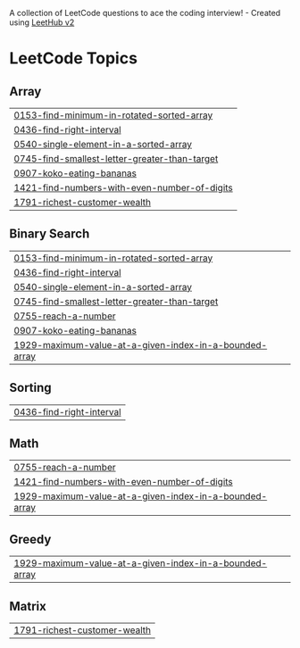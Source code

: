 A collection of LeetCode questions to ace the coding interview! - Created using [LeetHub v2](https://github.com/arunbhardwaj/LeetHub-2.0)
<!---LeetCode Topics Start-->
# LeetCode Topics
## Array
|  |
| ------- |
| [0153-find-minimum-in-rotated-sorted-array](https://github.com/MuhammadTahaAnsari293/Leetcode-Problems/tree/master/0153-find-minimum-in-rotated-sorted-array) |
| [0436-find-right-interval](https://github.com/MuhammadTahaAnsari293/Leetcode-Problems/tree/master/0436-find-right-interval) |
| [0540-single-element-in-a-sorted-array](https://github.com/MuhammadTahaAnsari293/Leetcode-Problems/tree/master/0540-single-element-in-a-sorted-array) |
| [0745-find-smallest-letter-greater-than-target](https://github.com/MuhammadTahaAnsari293/Leetcode-Problems/tree/master/0745-find-smallest-letter-greater-than-target) |
| [0907-koko-eating-bananas](https://github.com/MuhammadTahaAnsari293/Leetcode-Problems/tree/master/0907-koko-eating-bananas) |
| [1421-find-numbers-with-even-number-of-digits](https://github.com/MuhammadTahaAnsari293/Leetcode-Problems/tree/master/1421-find-numbers-with-even-number-of-digits) |
| [1791-richest-customer-wealth](https://github.com/MuhammadTahaAnsari293/Leetcode-Problems/tree/master/1791-richest-customer-wealth) |
## Binary Search
|  |
| ------- |
| [0153-find-minimum-in-rotated-sorted-array](https://github.com/MuhammadTahaAnsari293/Leetcode-Problems/tree/master/0153-find-minimum-in-rotated-sorted-array) |
| [0436-find-right-interval](https://github.com/MuhammadTahaAnsari293/Leetcode-Problems/tree/master/0436-find-right-interval) |
| [0540-single-element-in-a-sorted-array](https://github.com/MuhammadTahaAnsari293/Leetcode-Problems/tree/master/0540-single-element-in-a-sorted-array) |
| [0745-find-smallest-letter-greater-than-target](https://github.com/MuhammadTahaAnsari293/Leetcode-Problems/tree/master/0745-find-smallest-letter-greater-than-target) |
| [0755-reach-a-number](https://github.com/MuhammadTahaAnsari293/Leetcode-Problems/tree/master/0755-reach-a-number) |
| [0907-koko-eating-bananas](https://github.com/MuhammadTahaAnsari293/Leetcode-Problems/tree/master/0907-koko-eating-bananas) |
| [1929-maximum-value-at-a-given-index-in-a-bounded-array](https://github.com/MuhammadTahaAnsari293/Leetcode-Problems/tree/master/1929-maximum-value-at-a-given-index-in-a-bounded-array) |
## Sorting
|  |
| ------- |
| [0436-find-right-interval](https://github.com/MuhammadTahaAnsari293/Leetcode-Problems/tree/master/0436-find-right-interval) |
## Math
|  |
| ------- |
| [0755-reach-a-number](https://github.com/MuhammadTahaAnsari293/Leetcode-Problems/tree/master/0755-reach-a-number) |
| [1421-find-numbers-with-even-number-of-digits](https://github.com/MuhammadTahaAnsari293/Leetcode-Problems/tree/master/1421-find-numbers-with-even-number-of-digits) |
| [1929-maximum-value-at-a-given-index-in-a-bounded-array](https://github.com/MuhammadTahaAnsari293/Leetcode-Problems/tree/master/1929-maximum-value-at-a-given-index-in-a-bounded-array) |
## Greedy
|  |
| ------- |
| [1929-maximum-value-at-a-given-index-in-a-bounded-array](https://github.com/MuhammadTahaAnsari293/Leetcode-Problems/tree/master/1929-maximum-value-at-a-given-index-in-a-bounded-array) |
## Matrix
|  |
| ------- |
| [1791-richest-customer-wealth](https://github.com/MuhammadTahaAnsari293/Leetcode-Problems/tree/master/1791-richest-customer-wealth) |
<!---LeetCode Topics End-->